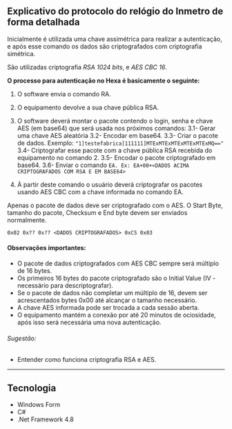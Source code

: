 ## Explicativo do protocolo do relógio do Inmetro de forma detalhada

Inicialmente é utilizada uma chave assimétrica para realizar a autenticação, e após esse comando os dados são criptografados com criptografia simétrica.

São utilizadas criptografia *RSA 1024 bits*, e *AES CBC 16*.



**O processo para autenticação no Hexa é basicamente o seguinte:**
1. O software envia o comando RA.
1. O equipamento devolve a sua chave pública RSA.
1. O software deverá montar o pacote contendo o login, senha e chave AES (em base64) que será usada nos próximos comandos:
3.1- Gerar uma chave AES aleatória
3.2- Encodar em base64.
3.3- Criar o pacote de dados. Exemplo: `"1]testefabrica]111111]MTExMTExMTExMTExMTExMQ=="`
3.4- Criptografar esse pacote com a chave pública RSA recebida do equipamento no comando 2.
3.5- Encodar o pacote criptografado em base64.
3.6- Enviar o comando `EA. Ex: EA+00+<DADOS ACIMA CRIPTOGRAFADOS COM RSA E EM BASE64>`

1. À partir deste comando o usuário deverá criptografar os pacotes usando AES CBC com a chave informada no comando EA.

Apenas o pacote de dados deve ser criptografado com o AES. O Start Byte, tamanho do pacote, Checksum e End byte devem ser enviados normalmente.

`0x02 0x?? 0x?? <DADOS CRIPTOGRAFADOS> 0xCS 0x03`



#### Observações importantes:
- O pacote de dados criptografados com AES CBC sempre será múltiplo de 16 bytes.
- Os primeiros 16 bytes do pacote criptografado são o Initial Value (IV - necessário para descriptografar).
- Se o pacote de dados não completar um múltiplo de 16, devem ser acrescentados bytes 0x00 até alcançar o tamanho necessário.
- A chave AES informada pode ser trocada a cada sessão aberta.
- O equipamento mantém a conexão por até 20 minutos de ociosidade, após isso será necessária uma nova autenticação.


###### Sugestão:
- Entender como funciona criptografia RSA e AES.


--------------------------
## Tecnologia
- Windows Form
- C#
- .Net Framework 4.8

